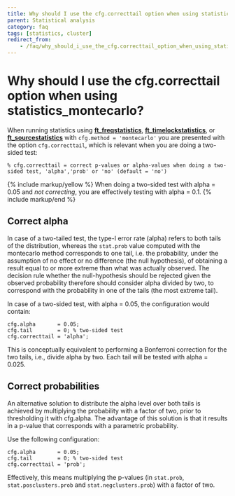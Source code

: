 ```yaml
---
title: Why should I use the cfg.correcttail option when using statistics_montecarlo?
parent: Statistical analysis
category: faq
tags: [statistics, cluster]
redirect_from:
    - /faq/why_should_i_use_the_cfg.correcttail_option_when_using_statistics_montecarlo/
---
```


# Why should I use the cfg.correcttail option when using statistics_montecarlo?

When running statistics using **[ft_freqstatistics](/reference/ft_freqstatistics)**, **[ft_timelockstatistics](/reference/ft_timelockstatistics)**, or **[ft_sourcestatistics](/reference/ft_sourcestatistics)** with `cfg.method = 'montecarlo'` you are presented with the option `cfg.correcttail`, which is relevant when you are doing a two-sided test:

    % cfg.correcttail = correct p-values or alpha-values when doing a two-sided test, 'alpha','prob' or 'no' (default = 'no')

{% include markup/yellow %}
When doing a two-sided test with alpha = 0.05 and *not correcting*, you are effectively testing with alpha = 0.1.
{% include markup/end %}

## Correct alpha

In case of a two-tailed test, the type-I error rate (alpha) refers to both tails
of the distribution, whereas the `stat.prob` value computed with the montecarlo
method corresponds to one tail, i.e. the probability, under the assumption of no
effect or no difference (the null hypothesis), of obtaining a result equal to or
more extreme than what was actually observed. The decision rule whether the
null-hypothesis should be rejected given the observed probability therefore
should consider alpha divided by two, to correspond with the probability in one
of the tails (the most extreme tail).

In case of a two-sided test, with alpha = 0.05, the configuration would contain:

    cfg.alpha       = 0.05;
    cfg.tail        = 0; % two-sided test
    cfg.correcttail = 'alpha';

This is conceptually equivalent to performing a Bonferroni correction for the
two tails, i.e., divide alpha by two. Each tail will be tested with alpha = 0.025.

## Correct probabilities

An alternative solution to distribute the alpha level over both tails is
achieved by multiplying the probability with a factor of two, prior to
thresholding it with cfg.alpha. The advantage of this solution is that
it results in a p-value that corresponds with a parametric probability.

Use the following configuration:

    cfg.alpha       = 0.05;
    cfg.tail        = 0; % two-sided test
    cfg.correcttail = 'prob';

Effectively, this means multiplying the p-values (in `stat.prob`, `stat.posclusters.prob` and `stat.negclusters.prob`) with a factor of two.
